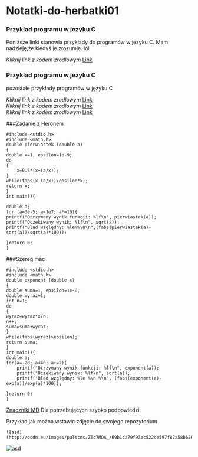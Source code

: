 # Notatki-do-herbatki01

### Przyklad programu w jezyku C

Poniższe linki stanowia przykłady do programów w jezyku C. Mam nadzieję,że kiedyś je zrozumię. lol

_Kliknij link z kodem zrodlowym_ [Link](https://github.com/Alphacentauri01/Notatki-do-herbatki01/blob/master/programy.cpp)

### Przyklad programu w jezyku C

pozostałe przykłady programów w języku C

_Kliknij link z kodem zrodlowym_ [Link](https://github.com/Alphacentauri01/Notatki-do-herbatki01/blob/master/programy2.cpp)  
_Kliknij link z kodem zrodlowym_ [Link](https://github.com/Alphacentauri01/Notatki-do-herbatki01/blob/master/Zadanie%205.cpp)  
_Kliknij link z kodem zrodlowym_ [Link](https://github.com/Alphacentauri01/Notatki-do-herbatki01/blob/master/zadanie%20z%20heronem.doc)


###Zadanie z Heronem
  
	#include <stdio.h>
	#include <math.h>
	double pierwiastek (double a)
	{
	double x=1, epsilon=1e-9;
	do
	{
		x=0.5*(x+(a/x));
	}
	while(fabs(x-(a/x))>epsilon*x);
	return x;
	}
	int main(){
	
	double a;
	for (a=3e-5; a<1e7; a*=10){
	printf("Otrzymany wynik funkcji: %lf\n", pierwiastek(a));
	printf("Oczekiwany wynik: %lf\n", sqrt(a));
	printf("Blad względny: %le%%\n\n",(fabs(pierwiastek(a)-sqrt(a))/sqrt(a)*100));
	
	}return 0;
	}




###Szereg mac


	#include <stdio.h>
	#include <math.h>
	double exponent (double x)
	{
	double suma=1, epsilon=1e-8;
	double wyraz=1;
	int n=1;
	do
	{
	wyraz=wyraz*x/n;
	n++;
	suma=suma+wyraz;
	}
	while(fabs(wyraz)>epsilon);
	return suma;
	}
	int main(){
	double a;
	for(a=-20; a<40; a+=2){
		printf("Otrzymany wynik funkcji: %lf\n", exponent(a));
		printf("Oczekiwany wynik: %lf\n", sqrt(a));
		printf("Blad względny: %le %\n %\n", (fabs(exponent(a)-exp(a))/exp(a)*100));	
	
	}return 0;
	}

  
[Znaczniki MD](https://en.wikipedia.org/wiki/Markdown)
Dla potrzebujących szybko podpowiedzi.  

Przykład jak można wstawic zdjęcie do swojego repozytorium

	![asd](http://ocdn.eu/images/pulscms/ZTc7MDA_/69b1ca79f93ec522ce597f82a58b620a.jpg)  
![asd](http://ocdn.eu/images/pulscms/ZTc7MDA_/69b1ca79f93ec522ce597f82a58b620a.jpg)
